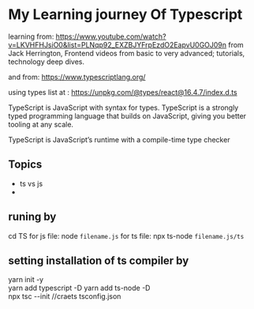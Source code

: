 # My Learning journey Of Typescript

learning from: https://www.youtube.com/watch?v=LKVHFHJsiO0&list=PLNqp92_EXZBJYFrpEzdO2EapvU0GOJ09n
from Jack Herrington, Frontend videos from basic to very advanced; tutorials, technology deep dives.

and from: https://www.typescriptlang.org/

using types list at : https://unpkg.com/@types/react@16.4.7/index.d.ts

TypeScript is JavaScript with syntax for types.
TypeScript is a strongly typed programming language that builds on JavaScript, giving you better tooling at any scale.

TypeScript is JavaScript’s runtime with a compile-time type checker


## Topics

- ts vs js
- 


## runing by

cd TS 
for js file:  node `filename.js`
for ts file: npx ts-node  `filename.js/ts`


## setting installation of ts compiler by  
yarn init -y  
yarn add typescript -D
yarn add ts-node -D   
npx tsc --init      //craets tsconfig.json